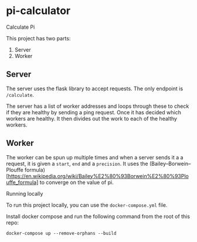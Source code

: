 # pi-calculator
Calculate Pi


This project has two parts:

1. Server
2. Worker

## Server 

The server uses the flask library to accept requests. The only endpoint is `/calculate`. 

The server has a list of worker addresses and loops through these to check if they are healthy by sending a ping request. Once it has decided which workers are healthy. It then divides out the work to each of the healthy workers.

## Worker

The worker can be spun up multiple times and when a server sends it a a request, it is given a `start`, `end` and a `precision`. It uses the  (Bailey–Borwein–Plouffe formula)[https://en.wikipedia.org/wiki/Bailey%E2%80%93Borwein%E2%80%93Plouffe_formula] to converge on the value of pi.


Running locally

To run this project locally, you can use the `docker-compose.yml` file.

Install docker compose and run the following command from the root of this repo: 

```
docker-compose up --remove-orphans --build 
```


